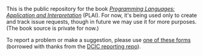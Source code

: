 This is the public repository for the book [*Programming Languages: Application and Interpretation*](https://plai.org/) (PLAI). For now, it's being used only to create and track issue requests, though in future we may use it for more purposes. (The book source is private for now.)

To report a problem or make a suggestion, please use [one of these forms](https://github.com/shriram/plai-public/issues/new/choose) (borrowed with thanks from the [DCIC reporting repo](https://github.com/data-centric-computing/dcic-public)).
